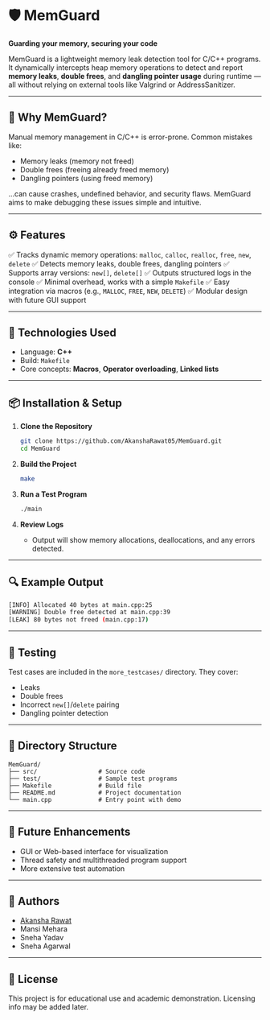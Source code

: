 # 🛡️ MemGuard

**Guarding your memory, securing your code**

MemGuard is a lightweight memory leak detection tool for C/C++ programs. It dynamically intercepts heap memory operations to detect and report **memory leaks**, **double frees**, and **dangling pointer usage** during runtime — all without relying on external tools like Valgrind or AddressSanitizer.

---

## 🧠 Why MemGuard?

Manual memory management in C/C++ is error-prone. Common mistakes like:

* Memory leaks (memory not freed)
* Double frees (freeing already freed memory)
* Dangling pointers (using freed memory)

...can cause crashes, undefined behavior, and security flaws. MemGuard aims to make debugging these issues simple and intuitive.

---

## ⚙️ Features

✅ Tracks dynamic memory operations: `malloc`, `calloc`, `realloc`, `free`, `new`, `delete`
✅ Detects memory leaks, double frees, dangling pointers
✅ Supports array versions: `new[]`, `delete[]`
✅ Outputs structured logs in the console
✅ Minimal overhead, works with a simple `Makefile`
✅ Easy integration via macros (e.g., `MALLOC`, `FREE`, `NEW`, `DELETE`)
✅ Modular design with future GUI support

---

## 🧰 Technologies Used

* Language: **C++**
* Build: `Makefile`
* Core concepts: **Macros**, **Operator overloading**, **Linked lists**

---

## 📦 Installation & Setup

1. **Clone the Repository**

   ```bash
   git clone https://github.com/AkanshaRawat05/MemGuard.git
   cd MemGuard
   ```

2. **Build the Project**

   ```bash
   make
   ```

3. **Run a Test Program**

   ```bash
   ./main
   ```

4. **Review Logs**

   * Output will show memory allocations, deallocations, and any errors detected.

---

## 🔍 Example Output

```bash
[INFO] Allocated 40 bytes at main.cpp:25
[WARNING] Double free detected at main.cpp:39
[LEAK] 80 bytes not freed (main.cpp:17)
```

---

## 🧪 Testing

Test cases are included in the `more_testcases/` directory. They cover:

* Leaks
* Double frees
* Incorrect `new[]`/`delete` pairing
* Dangling pointer detection

---

## 📁 Directory Structure

```
MemGuard/
├── src/                 # Source code
├── test/                # Sample test programs
├── Makefile             # Build file
├── README.md            # Project documentation
└── main.cpp             # Entry point with demo
```

---

## 🚀 Future Enhancements

* GUI or Web-based interface for visualization
* Thread safety and multithreaded program support
* More extensive test automation

---

## 👥 Authors

* [Akansha Rawat](mailto:akansha8230@gmail.com)
* Mansi Mehara
* Sneha Yadav
* Sneha Agarwal

---

## 📄 License

This project is for educational use and academic demonstration. Licensing info may be added later.
